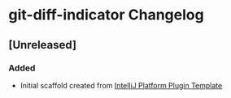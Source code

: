 <!-- Keep a Changelog guide -> https://keepachangelog.com -->

# git-diff-indicator Changelog

## [Unreleased]
### Added
- Initial scaffold created from [IntelliJ Platform Plugin Template](https://github.com/JetBrains/intellij-platform-plugin-template)
